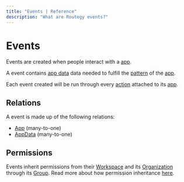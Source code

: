 ```yaml
---
title: "Events | Reference"
description: "What are Routegy events?"
---
```


# Events

Events are created when people interact with a [app](/reference/apps/).

A event contains [app data](/reference/app-data/) data needed to fulfill the [pattern](/refernce/pattern/) of the [app](/reference/apps/).

Each event created will be run through every [action](/reference/actions/) attached to its [app](/reference/apps/).

## Relations

A event is made up of the following relations:

* [App](/reference/apps/) (many-to-one)
* [AppData](/reference/app-data/) (many-to-one)

## Permissions

Events inherit permissions from their [Workspace](/reference/workspaces/) and its [Organization](/reference/organizations/) through its [Group](/reference/groups/). Read more about how permission inheritance [here](/reference/permissions/).
